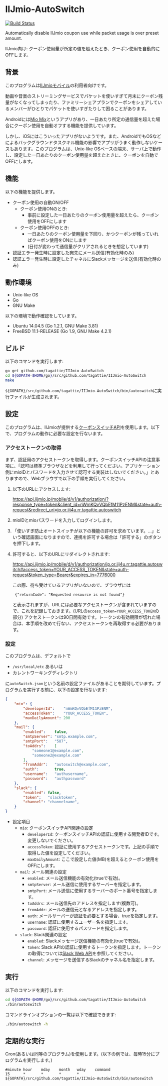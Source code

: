 # IIJmio-AutoSwitch
[![Build Status](https://travis-ci.org/tagattie/IIJmio-AutoSwitch.svg?branch=master)](https://travis-ci.org/tagattie/IIJmio-AutoSwitch)

Automatically disable IIJmio coupon use while packet usage is over preset amount.

IIJmio向け: クーポン使用量が所定の値を超えたとき、クーポン使用を自動的にOFFします。

## 背景
このプログラムは[IIJmioモバイル](https://www.iijmio.jp/)の利用者向けです。

動画や音楽のストリーミングサービスでパケットを使いすぎて月末にクーポン残量がなくなってしまったり、ファミリーシェアプランでクーポンをシェアしているメンバーがひとりでパケットを使いすぎたりして困ることがあります。

Androidには[Mio Mix](https://play.google.com/store/apps/details?id=com.itworks.miomix)というアプリがあり、一日あたり所定の通信量を超えた場合にクーポン使用を自動オフする機能を提供しています。

しかし、iOSにはこういったアプリがないようです。また、AndroidでもOSなどによるバックグラウンドタスクキル機能の影響でアプリがうまく動作しないケースもあります。このプログラムは、Unix-like OSベースの端末、サーバ上で動作し、設定した一日あたりのクーポン使用量を超えたときに、クーポンを自動でOFFにします。

## 機能
以下の機能を提供します。

- クーポン使用の自動ON/OFF
  - クーポン使用ONのとき:
      - 事前に設定した一日あたりのクーポン使用量を超えたら、クーポン使用をOFFにします
  - クーポン使用OFFのとき:
      - 一日あたりのクーポン使用量を下回り、かつクーポンが残っていればクーポン使用をONにします
      - (日付が変わって通信量がクリアされるときを想定しています)
- 認証エラー発生時に設定した宛先にメール送信(有効化時のみ)
- 認証エラー発生時に設定したチャネルにSlackメッセージを送信(有効化時のみ)

## 動作環境
- Unix-like OS
- Go
- GNU Make

以下の環境で動作確認をしています。

- Ubuntu 14.04.5 (Go 1.2.1, GNU Make 3.81)
- FreeBSD 11.1-RELEASE (Go 1.9, GNU Make 4.2.1)

## ビルド
以下のコマンドを実行します:

```sh
go get github.com/tagattie/IIJmio-AutoSwitch
cd ${GOPATH-$HOME/go}/src/github.com/tagattie/IIJmio-AutoSwitch
make
```

`${GOPATH}/src/github.com/tagattie/IIJmio-AutoSwitch/bin/autoswitch`に実行ファイルが生成されます。

## 設定
このプログラムは、IIJmioが提供する[クーポンスイッチAPI](https://www.iijmio.jp/hdd/coupon/mioponapi.jsp)を使用します。以下で、プログラムの動作に必要な設定を行ないます。

### アクセストークンの取得
まず、認証用のアクセストークンを取得します。クーポンスイッチAPIの注意事項に、「認可は標準ブラウザなどを利用して行ってください。アプリケーション側にmioIDとパスワードを入力させて認可する実装はしないでください。」とありますので、Webブラウザで以下の手順を実行してください。

1. 以下のURLにアクセスします:

    <https://api.iijmio.jp/mobile/d/v1/authorization/?response_type=token&client_id=nWmKQvVQbEfM11PzENM&state=auth-request&redirect_uri=jp.or.iij4u.rr.tagattie.autoswitch>

1. mioIDとmioパスワードを入力してログインします。
1. 「使いすぎ防止オートスイッチが以下の機能の許可を求めています。...」という確認画面になりますので、連携を許可する場合は「許可する」のボタンを押下します。
1. 許可すると、以下のURLにリダイレクトされます:

    <https://api.iijmio.jp/mobile/d/v1/authorization/jp.or.iij4u.rr.tagattie.autoswitch#access_token=YOUR_ACCESS_TOKEN&state=auth-request&token_type=Bearer&expires_in=7776000>

    この際、待ち受けているアプリがいないので、ブラウザには

        {"returnCode": "Requested resource is not found"}

    と表示されますが、URLには必要なアクセストークンが含まれていますので、これを記録しておきます。(URLの`access_token=YOUR_ACCESS_TOKEN`の部分) アクセストークンは90日間有効です。トークンの有効期限が切れた場合は、本手順を改めて行ない、アクセストークンを再取得する必要があります。

### 設定
このプログラムは、デフォルトで

- `/usr/local/etc` あるいは
- カレントワーキングディレクトリ

に`autoSwitch.json`という名前の設定ファイルがあることを期待しています。プログラムを実行する前に、以下の設定を行ないます:

```json:autoSwitch.json
{
    "mio": {
        "developerId":    "nWmKQvVQbEfM11PzENM",
        "accessToken":    "YOUR_ACCESS_TOKEN",
        "maxDailyAmount": 200
    },
    "mail": {
        "enabled":    false,
        "smtpServer": "smtp.example.com",
        "smtpPort":   "587",
        "toAddrs":    [
            "someone1@example.com",
            "someone2@example.com"
        ],
        "fromAddr":   "autoswitch@example.com",
        "auth":       true,
        "username":   "authusername",
        "password":   "authpassword"
    },
    "slack": {
        "enabled": false,
        "token":   "slacktoken",
        "channel": "channelname",
    }
}
```

- 設定項目
  - `mio`: クーポンスイッチAPI関連の設定
      - `developerId`: クーポンスイッチAPIの認証に使用する開発者IDです。変更しないでください。
      - `accessToken`: 認証に使用するアクセストークンです。上記の手順で取得した値を設定してください。
      - `maxDailyAmount`: ここで設定した値(MB)を超えるとクーポン使用をOFFにします。
  - `mail`: メール関連の設定
      - `enabled`: メール送信機能の有効化(trueで有効)。
      - `smtpServer`: メール送信に使用するサーバーを指定します。
      - `smtpPort`: メール送信に使用するサーバーのポート番号を指定します。
      - `toAddrs`: メール送信先のアドレスを指定します(複数可)。
      - `fromAddr`: メールの送信元となるアドレスを指定します。
      - `auth`: メールサーバーが認証を必要とする場合、trueを指定します。
      - `username`: 認証に使用するユーザー名を指定します。
      - `password`: 認証に使用するパスワードを指定します。
  - `slack`: Slack関連の設定
      - `enabled`: Slackメッセージ送信機能の有効化(trueで有効)。
      - `token`: Slack APIの認証に使用するトークンを指定します。トークンの取得については[Slack Web API](https://api.slack.com/web)を参照してください。
      - `channel`: メッセージを送信するSlackのチャネル名を指定します。

## 実行
以下のコマンドを実行します:

```sh
cd ${GOPATH-$HOME/go}/src/github.com/tagattie/IIJmio-AutoSwitch
./bin/autoswitch
```

コマンドラインオプションの一覧は以下で確認できます:

```sh
./bin/autoswitch -h
```

## 定期的な実行
Cron(あるいは同等のプログラム)を使用します。(以下の例では、毎時15分にプログラムを実行します。)

    #minute hour    mday    month   wday    command
    15      *       *       *       *       ${GOPATH}/src/github.com/tagattie/IIJmio-AutoSwitch/bin/autoswitch
